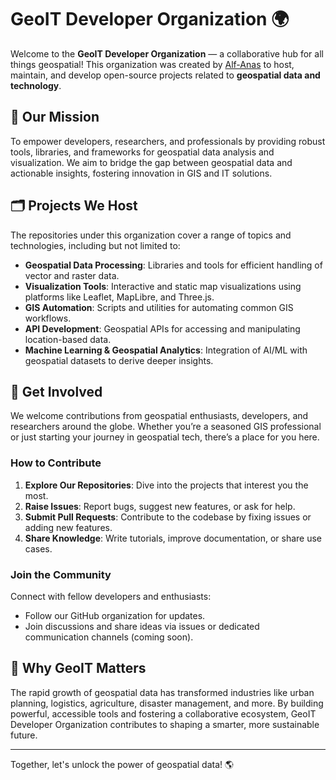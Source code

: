 # GeoIT Developer Organization 🌍

Welcome to the **GeoIT Developer Organization** — a collaborative hub for all things geospatial! This organization was created by [Alf-Anas](https://github.com/Alf-Anas) to host, maintain, and develop open-source projects related to **geospatial data and technology**.

## 🎯 **Our Mission**
To empower developers, researchers, and professionals by providing robust tools, libraries, and frameworks for geospatial data analysis and visualization. We aim to bridge the gap between geospatial data and actionable insights, fostering innovation in GIS and IT solutions.

## 🗂️ **Projects We Host**
The repositories under this organization cover a range of topics and technologies, including but not limited to:
- **Geospatial Data Processing**: Libraries and tools for efficient handling of vector and raster data.
- **Visualization Tools**: Interactive and static map visualizations using platforms like Leaflet, MapLibre, and Three.js.
- **GIS Automation**: Scripts and utilities for automating common GIS workflows.
- **API Development**: Geospatial APIs for accessing and manipulating location-based data.
- **Machine Learning & Geospatial Analytics**: Integration of AI/ML with geospatial datasets to derive deeper insights.

## 🚀 **Get Involved**
We welcome contributions from geospatial enthusiasts, developers, and researchers around the globe. Whether you’re a seasoned GIS professional or just starting your journey in geospatial tech, there’s a place for you here.

### How to Contribute
1. **Explore Our Repositories**: Dive into the projects that interest you the most.
2. **Raise Issues**: Report bugs, suggest new features, or ask for help.
3. **Submit Pull Requests**: Contribute to the codebase by fixing issues or adding new features.
4. **Share Knowledge**: Write tutorials, improve documentation, or share use cases.

### Join the Community
Connect with fellow developers and enthusiasts:
- Follow our GitHub organization for updates.
- Join discussions and share ideas via issues or dedicated communication channels (coming soon).

## 📌 **Why GeoIT Matters**
The rapid growth of geospatial data has transformed industries like urban planning, logistics, agriculture, disaster management, and more. By building powerful, accessible tools and fostering a collaborative ecosystem, GeoIT Developer Organization contributes to shaping a smarter, more sustainable future.

---

Together, let's unlock the power of geospatial data! 🌎

